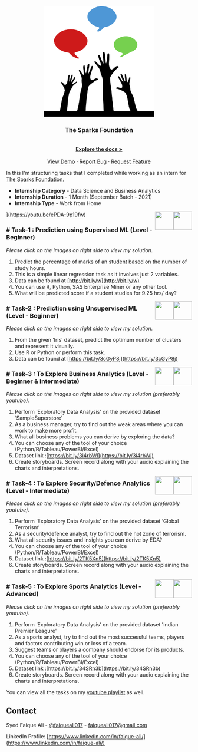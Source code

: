 <!-- PROJECT LOGO -->
<br />
<p align="center">
  <a href="https://github.com/faiqueali017/The-Sparks-Foundation">
    <img src="images/logo.png" alt="Logo" width="300" height="300">
  </a>

  <h3 align="center">The Sparks Foundation</h3>

  <p align="center">
    <br />
    <a href="https://github.com/faiqueali017/The-Sparks-Foundation"><strong>Explore the docs »</strong></a>
    <br />
    <br />
    <a href="https://github.com/faiqueali017/The-Sparks-Foundation">View Demo</a>
    ·
    <a href="https://github.com/faiqueali017/The-Sparks-Foundation/issues">Report Bug</a>
    ·
    <a href="https://github.com/faiqueali017/The-Sparks-Foundation/issues">Request Feature</a>
  </p>
</p>



In this I'm structuring tasks that I completed while working as an intern for [The Sparks Foundation.](https://www.thesparksfoundationsingapore.org/)
- **Internship Category** - Data Science and Business Analytics
- **Internship Duration** - 1 Month (September Batch - 2021)
- **Internship Type** - Work from Home


<!-- TASK 1 -->

<img align = right height = 50 width = 50 src = https://cdn4.iconfinder.com/data/icons/social-media-and-logos-11/32/Logo_Youtube-512.png>](https://youtu.be/ePDA-9p19fw)
[<img align = right height = 50 width = 50 src = https://cdn4.iconfinder.com/data/icons/project-management-4-2/65/161-512.png>](https://github.com/faiqueali017/The-Sparks-Foundation/blob/main/Task_1%20Prediction%20Using%20Supervised%20ML/Task_1%20Prediction%20Using%20Supervised%20ML.ipynb)


### # Task-1 : Prediction using Supervised ML (Level - Beginner)
_Please click on the images on right side to view my solution._

1. Predict the percentage of marks of an student based on the number of study hours.
1. This is a simple linear regression task as it involves just 2 variables.
1. Data can be found at [http://bit.ly/w](http://bit.ly/w)
1. You can use R, Python, SAS Enterprise Miner or any other tool.
1. What will be predicted score if a student studies for 9.25 hrs/ day?



<!-- TASK 2 -->

[<img align = right height = 50 width = 50 src = https://cdn4.iconfinder.com/data/icons/social-media-and-logos-11/32/Logo_Youtube-512.png>](https://youtu.be/Uv-d6PRphp4)
[<img align = right height = 50 width = 50 src = https://cdn4.iconfinder.com/data/icons/project-management-4-2/65/161-512.png>](https://github.com/faiqueali017/The-Sparks-Foundation/blob/main/Task_2%20Prediction%20Using%20Unsupervised%20ML/Task_2%20Prediction%20Using%20Unsupervised%20ML.ipynb)

### # Task-2 : Prediction using Unsupervised ML (Level - Beginner)
_Please click on the images on right side to view my solution._

1. From the given ‘Iris’ dataset, predict the optimum number of clusters and represent it visually.
1. Use R or Python or perform this task.
1. Data can be found at [https://bit.ly/3cGyP8j](https://bit.ly/3cGyP8j)





<!-- TASK 3 -->

[<img align = right height = 50 width = 50 src = https://cdn4.iconfinder.com/data/icons/social-media-and-logos-11/32/Logo_Youtube-512.png>](https://youtu.be/N4AFlnEoigk)
[<img align = right height = 50 width = 50 src = https://cdn4.iconfinder.com/data/icons/project-management-4-2/65/161-512.png>](shorturl.at/wzEJO)

### # Task-3 : To Explore Business Analytics (Level - Beginner & Intermediate)
_Please click on the images on right side to view my solution (preferably youtube)._

1. Perform ‘Exploratory Data Analysis’ on the provided dataset ‘SampleSuperstore’
1. As a business manager, try to find out the weak areas where you can work to make more profit.
1. What all business problems you can derive by exploring the data?
1. You can choose any of the tool of your choice (Python/R/Tableau/PowerBI/Excel)
1. Dataset link :[https://bit.ly/3i4rbWl](https://bit.ly/3i4rbWl)
1. Create storyboards. Screen record along with your audio explaining the charts and interpretations.



<!-- TASK 4 -->

[<img align = right height = 50 width = 50 src = https://cdn4.iconfinder.com/data/icons/social-media-and-logos-11/32/Logo_Youtube-512.png>](https://youtu.be/N4AFlnEoigk)
[<img align = right height = 50 width = 50 src = https://cdn4.iconfinder.com/data/icons/project-management-4-2/65/161-512.png>](shorturl.at/uHIN9)

### # Task-4 : To Explore Security/Defence Analytics (Level - Intermediate)
_Please click on the images on right side to view my solution (preferably youtube)._

1. Perform ‘Exploratory Data Analysis’ on the provided dataset ‘Global Terrorism’
1. As a security/defence analyst, try to find out the hot zone of terrorism.
1. What all security issues and insights you can derive by EDA?
1. You can choose any of the tool of your choice (Python/R/Tableau/PowerBI/Excel)
1. Dataset link :[https://bit.ly/2TK5Xn5](https://bit.ly/2TK5Xn5)
1. Create storyboards. Screen record along with your audio explaining the charts and interpretations.




<!-- TASK 5 -->

[<img align = right height = 50 width = 50 src = https://cdn4.iconfinder.com/data/icons/social-media-and-logos-11/32/Logo_Youtube-512.png>](https://youtu.be/N4AFlnEoigk)
[<img align = right height = 50 width = 50 src = https://cdn4.iconfinder.com/data/icons/project-management-4-2/65/161-512.png>](shorturl.at/itOUV)

### # Task-5 : To Explore Sports Analytics (Level - Advanced)
_Please click on the images on right side to view my solution (preferably youtube)._

1. Perform ‘Exploratory Data Analysis’ on the provided dataset 'Indian Premier Leagure'
1. As a sports analyst, try to find out the most successful teams, players and factors contributing win or loss of a team.
1. Suggest teams or players a company should endorse for its products.
1. You can choose any of the tool of your choice (Python/R/Tableau/PowerBI/Excel)
1. Dataset link :[https://bit.ly/34SRn3b](https://bit.ly/34SRn3b)
1. Create storyboards. Screen record along with your audio explaining the charts and interpretations.



You can view all the tasks on my [youtube playlist](https://www.youtube.com/playlist?list=PLWA7Ml8Rq3KfV6QSeO_Hr9t0xbfc-Xdg2) as well.

<!-- CONTACT -->
## Contact

Syed Faique Ali - [@faiqueali017](https://github.com/faiqueali017) - faiqueali017@gmail.com

LinkedIn Profile: [https://www.linkedin.com/in/faique-ali/](https://www.linkedin.com/in/faique-ali/)


<!-- MARKDOWN LINKS & IMAGES -->
<!-- https://www.markdownguide.org/basic-syntax/#reference-style-links -->
[contributors-shield]: https://img.shields.io/github/contributors/faiqueali017/REST_APIs-With-Flask-and-Python.svg?style=for-the-badge
[contributors-url]: https://github.com/faiqueali017/REST_APIs-With-Flask-and-Python/graphs/contributors
[forks-shield]: https://img.shields.io/github/forks/faiqueali017/REST_APIs-With-Flask-and-Python.svg?style=for-the-badge
[forks-url]: https://github.com/faiqueali017/REST_APIs-With-Flask-and-Python/network/members
[stars-shield]: https://img.shields.io/github/stars/faiqueali017/REST_APIs-With-Flask-and-Python.svg?style=for-the-badge
[stars-url]: https://github.com/faiqueali017/REST_APIs-With-Flask-and-Python/stargazers
[issues-shield]: https://img.shields.io/github/issues/faiqueali017/REST_APIs-With-Flask-and-Python.svg?style=for-the-badge
[issues-url]: https://github.com/faiqueali017/REST_APIs-With-Flask-and-Python/issues
[license-shield]: https://img.shields.io/github/license/othneildrew/Best-README-Template.svg?style=for-the-badge
[license-url]: https://github.com/othneildrew/Best-README-Template/blob/master/LICENSE.txt
[linkedin-shield]: https://img.shields.io/badge/-LinkedIn-black.svg?style=for-the-badge&logo=linkedin&colorB=555
[linkedin-url]: https://www.linkedin.com/in/faique-ali/
[product-screenshot]: images/screenshot.png
